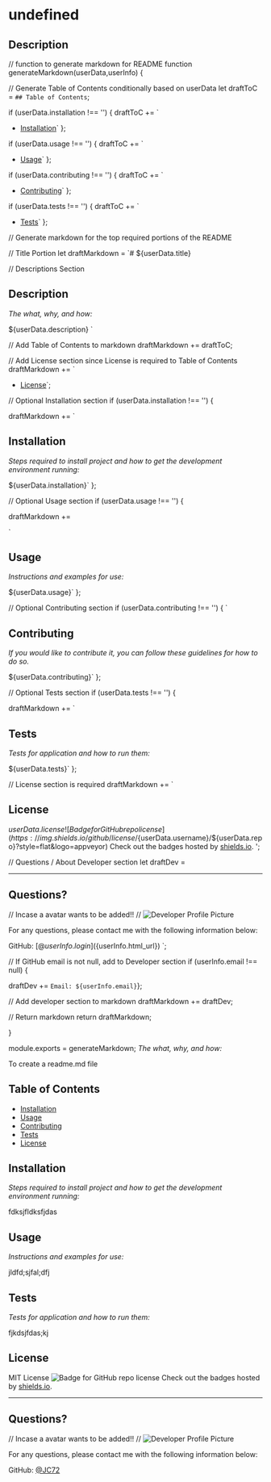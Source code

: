 # undefined
  
  
  <!-- // Descriptions Section -->

  ## Description 
  // function to generate markdown for README
function generateMarkdown(userData,userInfo) {
  
  // Generate Table of Contents conditionally based on userData
  let draftToC = `## Table of Contents`;

  if (userData.installation !== '') { draftToC += `
  * [Installation](#installation)` };

  if (userData.usage !== '') { draftToC += `
  * [Usage](#usage)` };

  if (userData.contributing !== '') { draftToC += `
  * [Contributing](#contributing)` };

  if (userData.tests !== '') { draftToC += `
  * [Tests](#tests)` };


  // Generate markdown for the top required portions of the README

  // Title Portion
  let draftMarkdown = 
  `# ${userData.title}
  
  
  // Descriptions Section

  ## Description 
  
  *The what, why, and how:* 
  
  ${userData.description}
  `

  // Add Table of Contents to markdown
  draftMarkdown += draftToC;
 
  // Add License section since License is required to Table of Contents
  draftMarkdown += `
  * [License](#license)`;
  

  // Optional Installation section
  if (userData.installation !== '') {
  
  draftMarkdown +=
  `
  

  ## Installation
  
  *Steps required to install project and how to get the development environment running:*
  
  ${userData.installation}`
  };
  

  // Optional Usage section
  if (userData.usage !== '') {
  
  draftMarkdown +=
  
  `
  
  ## Usage 
  
  *Instructions and examples for use:*
  
  ${userData.usage}`
  };
  
  
  // Optional Contributing section
  if (userData.contributing !== '') {
  `
  
  ## Contributing
  
  *If you would like to contribute it, you can follow these guidelines for how to do so.*
  
  ${userData.contributing}`
  };
  

  // Optional Tests section
  if (userData.tests !== '') {
  
  draftMarkdown +=
  `
  
  ## Tests
  
  *Tests for application and how to run them:*
  
  ${userData.tests}`
  };


  // License section is required
  draftMarkdown +=
  `
  
  ## License
  
  ${userData.license}
  ![Badge for GitHub repo license](https://img.shields.io/github/license/${userData.username}/${userData.repo}?style=flat&logo=appveyor)
    Check out the badges hosted by [shields.io](https://shields.io/).
';

  // Questions / About Developer section
  let draftDev = 
  
  ---
  
  ## Questions?
  
  // Incase a avatar wants to be added!!
  // ![Developer Profile Picture](${userInfo.avatar_url}) 
  
  For any questions, please contact me with the following information below:

 
  GitHub: [@${userInfo.login}](${userInfo.html_url})
  `;

  // If GitHub email is not null, add to Developer section
  if (userInfo.email !== null) {
  
  draftDev +=
  `
  Email: ${userInfo.email}
  `};

  // Add developer section to markdown
  draftMarkdown += draftDev;

  // Return markdown
  return draftMarkdown;
  
}


module.exports = generateMarkdown;
  *The what, why, and how:* 
  
  To create a readme.md file
  ## Table of Contents
  * [Installation](#installation)
  * [Usage](#usage)
  * [Contributing](#contributing)
  * [Tests](#tests)
  * [License](#license)
  

  ## Installation
  
  *Steps required to install project and how to get the development environment running:*
  
  fdksjfldksfjdas
  
  ## Usage 
  
  *Instructions and examples for use:*
  
  jldfd;sjfal;dfj
  
  ## Tests
  
  *Tests for application and how to run them:*
  
  fjkdsjfdas;kj
  
  ## License
  
  MIT License
  ![Badge for GitHub repo license](https://img.shields.io/github/license/JC72/JeffClegg_09_GoodReadMe_Generator?style=flat&logo=appveyor)
    Check out the badges hosted by [shields.io](https://shields.io/).


  ---
  
  ## Questions?
  
  // Incase a avatar wants to be added!!
  // ![Developer Profile Picture](https://avatars1.githubusercontent.com/u/70453210?v=4) 
  
  For any questions, please contact me with the following information below:

 
  GitHub: [@JC72](https://github.com/JC72)
  